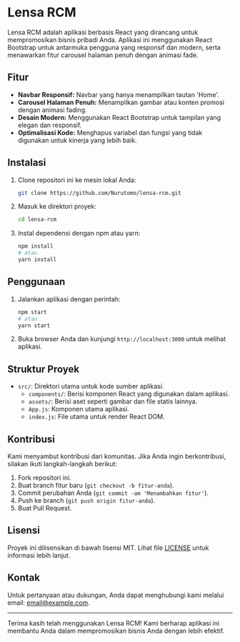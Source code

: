 # Lensa RCM

Lensa RCM adalah aplikasi berbasis React yang dirancang untuk mempromosikan bisnis pribadi Anda. Aplikasi ini menggunakan React Bootstrap untuk antarmuka pengguna yang responsif dan modern, serta menawarkan fitur carousel halaman penuh dengan animasi fade.

## Fitur

- **Navbar Responsif:** Navbar yang hanya menampilkan tautan 'Home'.
- **Carousel Halaman Penuh:** Menampilkan gambar atau konten promosi dengan animasi fading.
- **Desain Modern:** Menggunakan React Bootstrap untuk tampilan yang elegan dan responsif.
- **Optimalisasi Kode:** Menghapus variabel dan fungsi yang tidak digunakan untuk kinerja yang lebih baik.

## Instalasi

1. Clone repositori ini ke mesin lokal Anda:
    ```bash
    git clone https://github.com/Nurutomo/lensa-rcm.git
    ```
2. Masuk ke direktori proyek:
    ```bash
    cd lensa-rcm
    ```
3. Instal dependensi dengan npm atau yarn:
    ```bash
    npm install
    # atau
    yarn install
    ```

## Penggunaan

1. Jalankan aplikasi dengan perintah:
    ```bash
    npm start
    # atau
    yarn start
    ```
2. Buka browser Anda dan kunjungi `http://localhost:3000` untuk melihat aplikasi.

## Struktur Proyek

- `src/`: Direktori utama untuk kode sumber aplikasi.
  - `components/`: Berisi komponen React yang digunakan dalam aplikasi.
  - `assets/`: Berisi aset seperti gambar dan file statis lainnya.
  - `App.js`: Komponen utama aplikasi.
  - `index.js`: File utama untuk render React DOM.

## Kontribusi

Kami menyambut kontribusi dari komunitas. Jika Anda ingin berkontribusi, silakan ikuti langkah-langkah berikut:

1. Fork repositori ini.
2. Buat branch fitur baru (`git checkout -b fitur-anda`).
3. Commit perubahan Anda (`git commit -am 'Menambahkan fitur'`).
4. Push ke branch (`git push origin fitur-anda`).
5. Buat Pull Request.

## Lisensi

Proyek ini dilisensikan di bawah lisensi MIT. Lihat file [LICENSE](LICENSE) untuk informasi lebih lanjut.

## Kontak

Untuk pertanyaan atau dukungan, Anda dapat menghubungi kami melalui email: [email@example.com](mailto:email@example.com).

---

Terima kasih telah menggunakan Lensa RCM! Kami berharap aplikasi ini membantu Anda dalam mempromosikan bisnis Anda dengan lebih efektif.
